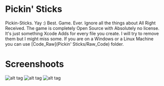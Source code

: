 Pickin' Sticks 
============= 
Pickin-Sticks. Yay :) Best. Game. Ever. Ignore all the things about All Right Received. The game is completely Open Source with Absolutely no license. It's just something Xcode Adds for every file you create. I will try to remove them but I might miss some.
If you are on a Windows or a Linux Machine you can use [Code_Raw](Pickin' Sticks/Raw_Code) folder. 

Screenshoots
============= 
![alt tag](https://raw.githubusercontent.com/Alexthelionheart/Pickin-Sticks/master/Pickin'%20Sticks/Raw_Code/Assets/HowToPlay.jpg)
![alt tag](https://raw.githubusercontent.com/Alexthelionheart/Pickin-Sticks/master/Pickin'%20Sticks/Raw_Code/Screenshoots/Screen%20Shot%202015-01-01%20at%205.26.12%20PM.png)
![alt tag](https://raw.githubusercontent.com/Alexthelionheart/Pickin-Sticks/master/Pickin'%20Sticks/Raw_Code/Screenshoots/Screen%20Shot%202015-01-01%20at%205.27.17%20PM.png)
